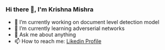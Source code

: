 ### Hi there 👋, I'm Krishna Mishra

- 🔭 I’m currently working on document level detection model
- 🌱 I’m currently learning adverserial networks
- 💬 Ask me about anything
- 📫 How to reach me: [Likedin Profile](https://www.linkedin.com/in/krishna-mishra-64813b131/)
